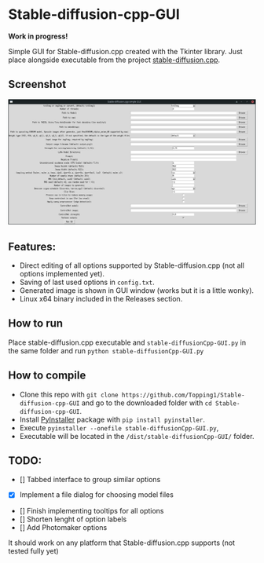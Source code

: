 # Stable-diffusion-cpp-GUI
**Work in progress!**

Simple GUI for Stable-diffusion.cpp created with the Tkinter library. Just place alongside executable from the project [stable-diffusion.cpp](https://github.com/leejet/stable-diffusion.cpp).

## Screenshot

![stable-diffusion-cpp-GUI program window](screen.png)

## Features:
- Direct editing of all options supported by Stable-diffusion.cpp (not all options implemented yet).
- Saving of last used options in `config.txt`.
- Generated image is shown in GUI window (works but it is a little wonky).
- Linux x64 binary included in the Releases section.

## How to run
Place stable-diffusion.cpp executable and `stable-diffusionCpp-GUI.py` in the same folder and run `python stable-diffusionCpp-GUI.py`

## How to compile
- Clone this repo with `git clone https://github.com/Topping1/Stable-diffusion-cpp-GUI` and go to the downloaded folder with `cd Stable-diffusion-cpp-GUI`.
- Install [PyInstaller](https://pypi.org/project/pyinstaller/) package with `pip install pyinstaller`.
- Execute `pyinstaller --onefile stable-diffusionCpp-GUI.py`,
- Executable will be located in the `/dist/stable-diffusionCpp-GUI/` folder.

## TODO:
- [] Tabbed interface to group similar options
- [x] Implement a file dialog for choosing model files
- [] Finish implementing tooltips for all options
- [] Shorten lenght of option labels
- [] Add Photomaker options

It should work on any platform that Stable-diffusion.cpp supports (not tested fully yet)
